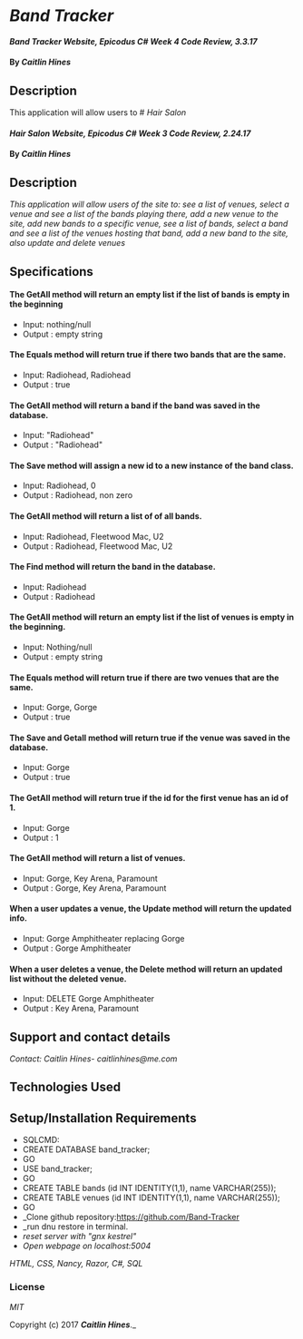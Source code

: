 # _Band Tracker_

#### _Band Tracker Website, Epicodus C# Week 4 Code Review, 3.3.17_

#### By _**Caitlin Hines**_

## Description

This application will allow users to # _Hair Salon_

#### _Hair Salon Website, Epicodus C# Week 3 Code Review, 2.24.17_

#### By _**Caitlin Hines**_

## Description

_This application will allow users of the site to: see a list of venues, select a venue and see a list of the bands playing there, add a new venue to the site, add new bands to a specific venue, see a list of bands, select a band and see a list of the venues hosting that band, add a new band to the site, also update and delete venues_

## Specifications

#### The GetAll method will return an empty list if the list of bands is empty in the beginning
* Input: nothing/null
* Output : empty string


#### The Equals method will return true if there two bands that are the same.
* Input: Radiohead, Radiohead
* Output : true


#### The GetAll method will return a band if the band was saved in the database.
* Input: "Radiohead"
* Output : "Radiohead"


#### The Save method will assign a new id to a new instance of the band class.
* Input: Radiohead, 0
* Output : Radiohead, non zero

#### The GetAll method will return a list of of all bands.
* Input: Radiohead, Fleetwood Mac, U2
* Output : Radiohead, Fleetwood Mac, U2

#### The Find method will return the band in the database.
* Input: Radiohead
* Output : Radiohead

#### The GetAll method will return an empty list if the list of venues is empty in the beginning.
* Input: Nothing/null
* Output : empty string

#### The Equals method will return true if there are two venues that are the same.
* Input: Gorge, Gorge
* Output : true

#### The Save and Getall method will return true if the venue was saved in the database.
* Input: Gorge
* Output : true

#### The GetAll method will return true if the id for the first venue has an id of 1.
* Input: Gorge
* Output : 1

#### The GetAll method will return a list of venues.
* Input: Gorge, Key Arena, Paramount
* Output : Gorge, Key Arena, Paramount

#### When a user updates a venue, the Update method will return the updated info.
* Input: Gorge Amphitheater replacing Gorge
* Output : Gorge Amphitheater

#### When a user deletes a venue, the Delete method will return an updated list without the deleted venue.
* Input: DELETE Gorge Amphitheater
* Output : Key Arena, Paramount

## Support and contact details

_Contact: Caitlin Hines- caitlinhines@me.com_

## Technologies Used

## Setup/Installation Requirements

* SQLCMD:
* CREATE DATABASE band_tracker;
* GO
* USE band_tracker;
* GO
* CREATE TABLE bands (id INT IDENTITY(1,1), name VARCHAR(255));
* CREATE TABLE venues (id INT IDENTITY(1,1), name VARCHAR(255));
* GO
* _Clone github repository:https://github.com/Band-Tracker
* _run dnu restore in terminal.
* _reset server with "gnx kestrel"_
* _Open webpage on localhost:5004_

_HTML, CSS, Nancy, Razor, C#, SQL_

### License

*MIT*

Copyright (c) 2017 **_Caitlin Hines_**._

